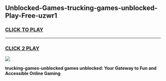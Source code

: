 
## Unblocked-Games-trucking-games-unblocked-Play-Free-uzwr1
<h3>
<a href="https://premium76.site?title=trucking-games-unblocked&ref=12A">CLICK TO PLAY</a></h3>
<hr>

<h3>
<a href="https://premium76.site?title=trucking-games-unblocked&ref=12A">CLICK 2 PLAY</a>
  
</h3>

<a href="https://premium76.site?title=trucking-games-unblocked&ref=12A"><img src="https://clearcache.store/games.png"></a>


**trucking-games-unblocked games unblocked: Your Gateway to Fun and Accessible Online Gaming**
